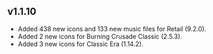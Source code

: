 ## v1.1.10

- Added 438 new icons and 133 new music files for Retail (9.2.0).
- Added 2 new icons for Burning Crusade Classic (2.5.3).
- Added 3 new icons for Classic Era (1.14.2).
